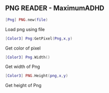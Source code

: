## PNG READER - MaximumADHD

```lua
[Png] PNG.new(file)
```
Load png using file

```lua
[Color3] Png:GetPixel(Png,x,y)
```
Get color of pixel

```lua
[Color3] Png.Width()
```
Get width of Png

```lua
[Color3] PNG.Height(png,x,y)
```
Get height of Png

